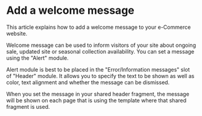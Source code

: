 # Add a welcome message
This article explains how to add a welcome message to your e-Commerce website.

Welcome message can be used to inform visitors of your site about ongoing sale, updated site or seasonal collection availability.  You can set a message using the "Alert" module.

Alert module is best to be placed in the "Error/Information messages" slot of "Header" module. It allows you to specify the text to be shown as well as color, text alignment and whether the message can be dismissed.

When you set the message in your shared header fragment, the message will be shown on each page that is using the template where that shared fragment is used.
